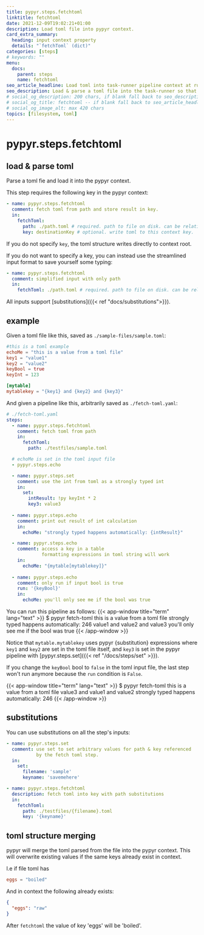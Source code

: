 ```yaml
---
title: pypyr.steps.fetchtoml
linktitle: fetchtoml
date: 2021-12-09T19:02:21+01:00
description: Load toml file into pypyr context.
card_extra_summary:
  heading: input context property
  details: "`fetchToml` (dict)"
categories: [steps]
# keywords: ""
menu:
  docs:
    parent: steps
    name: fetchtoml
seo_article_headline: Load toml into task-runner pipeline context at run-time.
seo_description: Load & parse a toml file into the task-runner so that the pipeline can read, manipulate & change the data.
# social_og_description: 200 chars, if blank fall back to seo_description then description
# social_og_title: fetchtoml -- if blank fall back to seo_article_headline > .Title. Max 70 chars
# social_og_image_alt: max 420 chars
topics: [filesystem, toml]
---
```

# pypyr.steps.fetchtoml
## load & parse toml
Parse a toml fie and load it into the pypyr context.

This step requires the following key in the pypyr context:

```yaml
- name: pypyr.steps.fetchtoml
  comment: fetch toml from path and store result in key.
  in:
    fetchToml:
      path: ./path.toml # required. path to file on disk. can be relative.
      key: destinationKey # optional. write toml to this context key.
```

If you do not specify `key`, the toml structure writes directly to context root.

If you do not want to specify a key, you can instead use the streamlined input
format to save yourself some typing:

```yaml
- name: pypyr.steps.fetchtoml
  comment: simplified input with only path
  in:
    fetchToml: ./path.toml # required. path to file on disk. can be relative.
```

All inputs support [substitutions]({{< ref "docs/substitutions">}}).


## example
Given a toml file like this, saved as `./sample-files/sample.toml`:

```toml
#this is a toml example
echoMe = "this is a value from a toml file"
key1 = "value1"
key2 = "value2"
keyBool = true
keyInt = 123

[mytable]
mytablekey = "{key1} and {key2} and {key3}"
```

And given a pipeline like this, arbitrarily saved as `./fetch-toml.yaml`:

```yaml
# ./fetch-toml.yaml
steps:
  - name: pypyr.steps.fetchtoml
    comment: fetch toml from path
    in:
      fetchToml:
        path: ./testfiles/sample.toml

  # echoMe is set in the toml input file
  - pypyr.steps.echo

  - name: pypyr.steps.set
    comment: use the int from toml as a strongly typed int
    in:
      set:
        intResult: !py keyInt * 2
        key3: value3
  
  - name: pypyr.steps.echo
    comment: print out result of int calculation
    in:
      echoMe: "strongly typed happens automatically: {intResult}"

  - name: pypyr.steps.echo
    comment: access a key in a table
             formatting expressions in toml string will work
    in:
      echoMe: "{mytable[mytablekey]}"
    
  - name: pypyr.steps.echo
    comment: only run if input bool is true
    run: '{keyBool}'
    in:
      echoMe: you'll only see me if the bool was true
```

You can run this pipeline as follows:
{{< app-window title="term" lang="text" >}}
$ pypyr fetch-toml
this is a value from a toml file
strongly typed happens automatically: 246
value1 and value2 and value3
you'll only see me if the bool was true
{{< /app-window >}}

Notice that `mytable.mytablekey` uses pypyr {substitution} expressions where
`key1` and `key2` are set in the toml file itself, and `key3` is set in the
pypyr pipeline with [pypyr.steps.set]({{< ref "/docs/steps/set" >}}).

If you change the `keyBool` bool to `false` in the toml input file, the last
step won't run anymore because the `run` condition is `False`.

{{< app-window title="term" lang="text" >}}
$ pypyr fetch-toml
this is a value from a toml file
value3 and value1 and value2
strongly typed happens automatically: 246
{{< /app-window >}}

## substitutions
You can use substitutions on all the step's inputs:

```yaml
- name: pypyr.steps.set
  comment: use set to set arbitrary values for path & key referenced
           by the fetch toml step. 
  in:
    set:
      filename: 'sample'
      keyname: 'savemehere'

- name: pypyr.steps.fetchtoml
  description: fetch toml into key with path substitutions
  in:
    fetchToml:
      path: ./testfiles/{filename}.toml
      key: '{keyname}'
```

## toml structure merging
pypyr will merge the toml parsed from the file into the pypyr context. This
will overwrite existing values if the same keys already exist in context.

I.e if file toml has 
```toml
eggs = "boiled"
```

And in context the following already exists:
```json
{
  "eggs": "raw"
}
```

After `fetchtoml` the value of key 'eggs' will be 'boiled'.